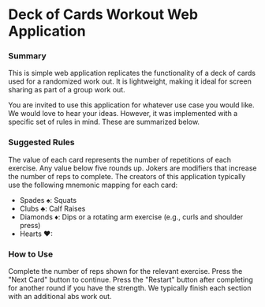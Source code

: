 # Deck of Cards Workout Web Application

### Summary
This is simple web application replicates the functionality of a deck of cards used for a randomized work out. It is lightweight, making it ideal for screen sharing as part of a group work out.

You are invited to use this application for whatever use case you would like. We would love to hear your ideas. However, it was implemented with a specific set of rules in mind. These are summarized below.

### Suggested Rules
The value of each card represents the number of repetitions of each exercise. Any value below five rounds up. Jokers are modifiers that increase the number of reps to complete. The creators of this application typically use the following mnemonic mapping for each card:

 - Spades ♠: Squats
 - Clubs ♣: Calf Raises
 - Diamonds ♦: Dips or a rotating arm exercise (e.g., curls and shoulder press)
 - Hearts ♥: 

### How to Use
Complete the number of reps shown for the relevant exercise. Press the "Next Card" button to continue. Press the "Restart" button after completing for another round if you have the strength. We typically finish each section with an additional abs work out.

